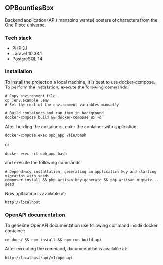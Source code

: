 ## OPBountiesBox

Backend application (API) managing wanted posters of characters from the One Piece universe.

### Tech stack
* PHP 8.1
* Laravel 10.38.1
* PostgreSQL 14

### Installation

To install the project on a local machine, it is best to use docker-compose.
To perform the installation, execute the following commands:

```shell
# Copy environment file
cp .env.example .env
# Set the rest of the environment variables manually
```

```shell
# Build containers and run them in background
docker-compose build && docker-compose up -d
```

After building the containers, enter the container with application:
```shell
docker-compose exec opb_app /bin/bash
```
or
```shell
docker exec -it opb_app bash
```

and execute the following commands:
```shell
# Dependency installation, generating an application key and starting migration with seeds
composer install && php artisan key:generate && php artisan migrate --seed
```

Now apllication is available at:
```
http://localhost
```

### OpenAPI documentation

To generate OpenAPI documentation use following command inside docker container:
```shell
cd docs/ && npm install && npm run build-api
```
After executing the command, documentation is available at:
```
http://localhost/api/v1/openapi
```
